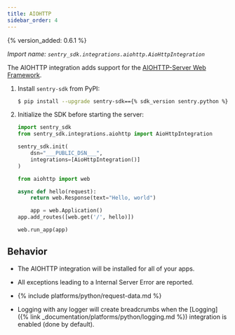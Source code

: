 ```yaml
---
title: AIOHTTP
sidebar_order: 4
---
```


{% version_added: 0.6.1 %}

<!-- WIZARD -->
*Import name: `sentry_sdk.integrations.aiohttp.AioHttpIntegration`*

The AIOHTTP integration adds support for the [AIOHTTP-Server Web Framework](https://docs.aiohttp.org/en/stable/web.html).

1. Install `sentry-sdk` from PyPI:

    ```bash
    $ pip install --upgrade sentry-sdk=={% sdk_version sentry.python %}
    ```

2.  Initialize the SDK before starting the server:

    ```python
    import sentry_sdk
    from sentry_sdk.integrations.aiohttp import AioHttpIntegration
    
    sentry_sdk.init(
        dsn="___PUBLIC_DSN___",
        integrations=[AioHttpIntegration()]
    )

    from aiohttp import web

    async def hello(request):
        return web.Response(text="Hello, world")

        app = web.Application()
    app.add_routes([web.get('/', hello)])

    web.run_app(app)
    ```

<!-- ENDWIZARD -->

## Behavior

* The AIOHTTP integration will be installed for all of your apps.

* All exceptions leading to a Internal Server Error are reported.

* {% include platforms/python/request-data.md %}

* Logging with any logger will create breadcrumbs when
  the [Logging]({% link _documentation/platforms/python/logging.md %})
  integration is enabled (done by default).
